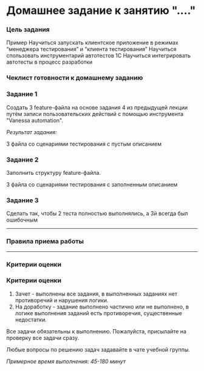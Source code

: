 # Домашнее задание к занятию "...."


### Цель задания
Пример
Научиться запускать клиентское приложение в режимах “менеджера тестирования” и “клиента тестирования”
Научиться спользовать инструментарий автотестов 1С
Научиться интегрировать автотесты в процесс разработки
### Чеклист готовности к домашнему заданию



### Задание 1

Создать 3 feature-файла на основе задания 4 из предыдущей лекции путём записи пользовательских действий с помощью инструмента "Vanessa automation".

*Результат задания:*

3 файла со сценариями тестирования с пустым описанием

### Задание 2

Заполнить структуру feature-файла. 

3 файла со сценариями тестирования с заполненным описанием 

### Задание 3

Сделать так, чтобы 2 теста полностью выполнялись, а 3й всегда был ошибочным

------

### Правила приема работы



------

### Критерии оценки

### Критерии оценки

1. Зачет - выполнены все задания, в выполненных заданиях нет противоречий и нарушения логики. 
2. На доработку - задание выполнено частично или не выполнено, в логике выполнения заданий есть противоречия, существенные недостатки.

Все задачи обязательны к выполнению. Пожалуйста, присылайте на проверку все задачи сразу.

Любые вопросы по решению задач задавайте в чате учебной группы.

*Примерное время выполнения: 45-180 минут*


